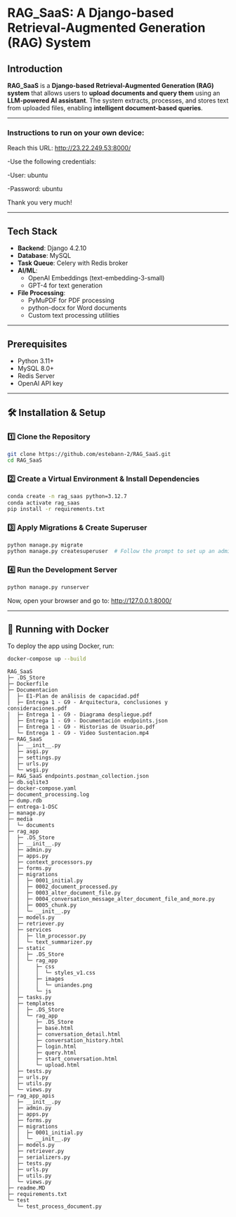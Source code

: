 # RAG_SaaS: A Django-based Retrieval-Augmented Generation (RAG) System

## Introduction
**RAG_SaaS** is a **Django-based Retrieval-Augmented Generation (RAG) system** that allows users to **upload documents and query them** using an **LLM-powered AI assistant**. The system extracts, processes, and stores text from uploaded files, enabling **intelligent document-based queries**.

---

### Instructions to run on your own device:

Reach this URL: http://23.22.249.53:8000/

-Use the following credentials:

-User: ubuntu

-Password: ubuntu

Thank you very much!

---

## Tech Stack

- **Backend**: Django 4.2.10
- **Database**: MySQL
- **Task Queue**: Celery with Redis broker
- **AI/ML**: 
  - OpenAI Embeddings (text-embedding-3-small)
  - GPT-4 for text generation
- **File Processing**: 
  - PyMuPDF for PDF processing
  - python-docx for Word documents
  - Custom text processing utilities

---

## Prerequisites

- Python 3.11+
- MySQL 8.0+
- Redis Server
- OpenAI API key


---

## 🛠️ Installation & Setup

### 1️⃣ Clone the Repository

```bash
git clone https://github.com/estebann-2/RAG_SaaS.git
cd RAG_SaaS
```

### 2️⃣ Create a Virtual Environment & Install Dependencies

```bash
conda create -n rag_saas python=3.12.7
conda activate rag_saas
pip install -r requirements.txt
```

### 3️⃣ Apply Migrations & Create Superuser

```python
python manage.py migrate
python manage.py createsuperuser  # Follow the prompt to set up an admin user
```

### 4️⃣ Run the Development Server
```python
python manage.py runserver
```

Now, open your browser and go to:
http://127.0.0.1:8000/

---

## 🚀 Running with Docker
To deploy the app using Docker, run:

```bash
docker-compose up --build
````

```
RAG_SaaS
├─ .DS_Store
├─ Dockerfile
├─ Documentacion
│  ├─ E1-Plan de análisis de capacidad.pdf
│  ├─ Entrega 1 - G9 - Arquitectura, conclusiones y consideraciones.pdf
│  ├─ Entrega 1 - G9 - Diagrama despliegue.pdf
│  ├─ Entrega 1 - G9 - Documentación endpoints.json
│  ├─ Entrega 1 - G9 - Historias de Usuario.pdf
│  └─ Entrega 1 - G9 - Video Sustentacion.mp4
├─ RAG_SaaS
│  ├─ __init__.py
│  ├─ asgi.py
│  ├─ settings.py
│  ├─ urls.py
│  └─ wsgi.py
├─ RAG_SaaS endpoints.postman_collection.json
├─ db.sqlite3
├─ docker-compose.yaml
├─ document_processing.log
├─ dump.rdb
├─ entrega-1-DSC
├─ manage.py
├─ media
│  └─ documents
├─ rag_app
│  ├─ .DS_Store
│  ├─ __init__.py
│  ├─ admin.py
│  ├─ apps.py
│  ├─ context_processors.py
│  ├─ forms.py
│  ├─ migrations
│  │  ├─ 0001_initial.py
│  │  ├─ 0002_document_processed.py
│  │  ├─ 0003_alter_document_file.py
│  │  ├─ 0004_conversation_message_alter_document_file_and_more.py
│  │  ├─ 0005_chunk.py
│  │  └─ __init__.py
│  ├─ models.py
│  ├─ retriever.py
│  ├─ services
│  │  ├─ llm_processor.py
│  │  └─ text_summarizer.py
│  ├─ static
│  │  ├─ .DS_Store
│  │  └─ rag_app
│  │     ├─ css
│  │     │  └─ styles_v1.css
│  │     ├─ images
│  │     │  └─ uniandes.png
│  │     └─ js
│  ├─ tasks.py
│  ├─ templates
│  │  ├─ .DS_Store
│  │  └─ rag_app
│  │     ├─ .DS_Store
│  │     ├─ base.html
│  │     ├─ conversation_detail.html
│  │     ├─ conversation_history.html
│  │     ├─ login.html
│  │     ├─ query.html
│  │     ├─ start_conversation.html
│  │     └─ upload.html
│  ├─ tests.py
│  ├─ urls.py
│  ├─ utils.py
│  └─ views.py
├─ rag_app_apis
│  ├─ __init__.py
│  ├─ admin.py
│  ├─ apps.py
│  ├─ forms.py
│  ├─ migrations
│  │  ├─ 0001_initial.py
│  │  └─ __init__.py
│  ├─ models.py
│  ├─ retriever.py
│  ├─ serializers.py
│  ├─ tests.py
│  ├─ urls.py
│  ├─ utils.py
│  └─ views.py
├─ readme.MD
├─ requirements.txt
└─ test
   └─ test_process_document.py

```